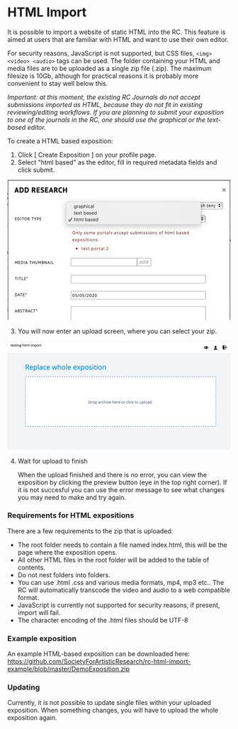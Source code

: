 # HTML Import

It is possible to import a website of static HTML into the RC. This
feature is aimed at users that are familiar with HTML and want to use
their own editor.

For security reasons, JavaScript is not supported, but CSS files,
`<img> <video> <audio>` tags can be used. The folder containing your
HTML and media files are to be uploaded as a single zip file
(.zip). The maximum filesize is 10Gb, although for practical reasons
it is probably more convenient to stay well below this.

*Important: at this moment, the existing RC Journals do not accept
submissions imported as HTML, because they do not fit in existing
reviewing/editing workflows. If you are planning to submit your
exposition to one of the journals in the RC, one should use the
graphical or the text-based editor.*

To create a HTML based exposition:

1. Click \[ Create Exposition \] on your profile page.
2. Select "html based" as the editor, fill in required metadata fields and click submit.

![selecting html import editor](images/selecting-html-import.png "image showing html import editor")

3. You will now enter an upload screen, where you can select your zip.

![the upload screen](images/upload-html-expo.png "image showing the upload screen")

4. Wait for upload to finish

	When the upload finished and there is no error, you can view the
	exposition by clicking the preview button (eye in the top right
	corner). If it is not succesful you can use the error message to 
	see what changes you may need to make and try again.


### Requirements for HTML expositions

There are a few requirements to the zip that is uploaded:

* The root folder needs to contain a file named index.html, this will
  be the page where the exposition opens.
* All other HTML files in the root folder will be added to the table
  of contents.
* Do not nest folders into folders.
* You can use .html .css and various media formats, mp4, mp3 etc..
  The RC will automatically transcode the video and audio to a web compatible format.
* JavaScript is currently not supported for security reasons, if
  present, import will fail.
* The character encoding of the .html files should be UTF-8

### Example exposition

An example HTML-based exposition can be downloaded here:\
<https://github.com/SocietyForArtisticResearch/rc-html-import-example/blob/master/DemoExposition.zip>

### Updating

Currently, it is not possible to update single files within your uploaded exposition.
When something changes, you will have to upload the whole exposition again.

